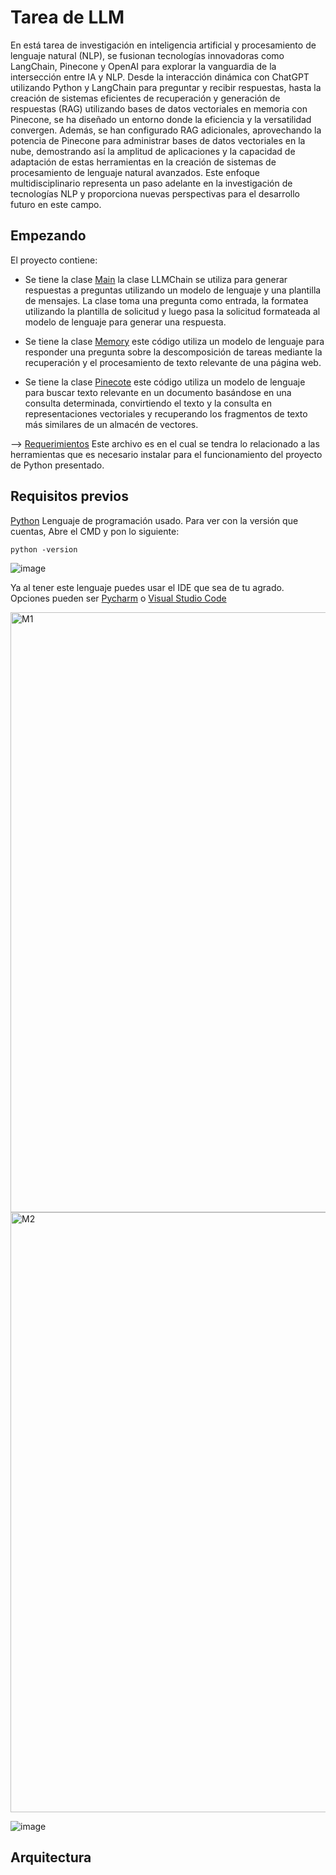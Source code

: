 # Tarea de LLM

En está tarea de investigación en inteligencia artificial y procesamiento de lenguaje natural (NLP), se fusionan tecnologías innovadoras como LangChain, Pinecone y OpenAI para explorar la vanguardia de la intersección entre IA y NLP. Desde la interacción dinámica con ChatGPT utilizando Python y LangChain para preguntar y recibir respuestas, hasta la creación de sistemas eficientes de recuperación y generación de respuestas (RAG) utilizando bases de datos vectoriales en memoria con Pinecone, se ha diseñado un entorno donde la eficiencia y la versatilidad convergen. Además, se han configurado RAG adicionales, aprovechando la potencia de Pinecone para administrar bases de datos vectoriales en la nube, demostrando así la amplitud de aplicaciones y la capacidad de adaptación de estas herramientas en la creación de sistemas de procesamiento de lenguaje natural avanzados. Este enfoque multidisciplinario representa un paso adelante en la investigación de tecnologías NLP y proporciona nuevas perspectivas para el desarrollo futuro en este campo.

## Empezando

El proyecto contiene:

- Se tiene la clase [Main](https://github.com/MPulidoM/TareaLLM/blob/main/main.py)  la clase LLMChain se utiliza para generar respuestas a preguntas utilizando un modelo de lenguaje y una plantilla de mensajes. La clase toma una pregunta como entrada, la formatea utilizando la plantilla de solicitud y luego pasa la solicitud formateada al modelo de lenguaje para generar una respuesta.
  
- Se tiene la clase [Memory](https://github.com/MPulidoM/TareaLLM/blob/main/memory.py) este código utiliza un modelo de lenguaje para responder una pregunta sobre la descomposición de tareas mediante la recuperación y el procesamiento de texto relevante de una página web.
  
- Se tiene la clase [Pinecote](https://github.com/MPulidoM/TareaLLM/blob/main/pinecote.py) este código utiliza un modelo de lenguaje para buscar texto relevante en un documento basándose en una consulta determinada, convirtiendo el texto y la consulta en representaciones vectoriales y recuperando los fragmentos de texto más similares de un almacén de vectores.

--> [Requerimientos](https://github.com/MPulidoM/TareaLLM/blob/main/requirements.txt) Este archivo es en el cual se tendra lo relacionado a las herramientas que es necesario instalar para el funcionamiento del proyecto de Python presentado.

## Requisitos previos

[Python](https://www.python.org/) Lenguaje de programación usado. Para ver con la versión que cuentas, Abre el CMD y pon lo siguiente:

```
python -version 
```
![image](https://github.com/MPulidoM/TareaLLM/assets/118181543/b3b88148-9894-4df9-912e-6258ae8de0ad)

Ya al tener este lenguaje puedes usar el IDE que sea de tu agrado. Opciones pueden ser [Pycharm](https://www.jetbrains.com/es-es/pycharm/) o [Visual Studio Code](https://code.visualstudio.com/)

<img width="960" alt="M1" src="https://github.com/MPulidoM/TareaLLM/assets/118181543/9d01ddce-c0e8-4f2f-bc4b-cb4dec8ba486">

<img width="960" alt="M2" src="https://github.com/MPulidoM/TareaLLM/assets/118181543/c569e80e-d04b-4b22-bdca-1e5d3e01f691">

![image](https://github.com/MPulidoM/TareaLLM/assets/118181543/19015453-1fb1-458a-bfb4-b8d294f6cf4f)

## Arquitectura


